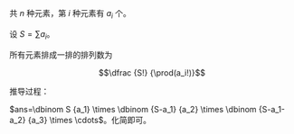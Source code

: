 共 $n$ 种元素，第 $i$ 种元素有 $a_i$ 个。

设 $S=\sum a_i$。

所有元素排成一排的排列数为

$$\dfrac {S!} {\prod(a_i!)}$$

推导过程：

$ans=\dbinom S {a_1} \times \dbinom {S-a_1} {a_2} \times \dbinom {S-a_1-a_2} {a_3} \times \cdots$。化简即可。
